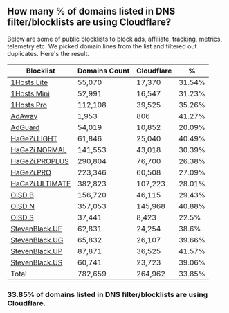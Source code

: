 ## How many % of domains listed in DNS filter/blocklists are using Cloudflare?


Below are some of public blocklists to block ads, affiliate, tracking, metrics, telemetry etc.
We picked domain lines from the list and filtered out duplicates.
Here's the result.


| Blocklist | Domains Count | Cloudflare | % |
| --- | --- | --- | --- |
| [1Hosts.Lite](https://raw.githubusercontent.com/badmojr/1Hosts/master/Lite/hosts.win) | 55,070 | 17,370 | 31.54% |
| [1Hosts.Mini](https://raw.githubusercontent.com/badmojr/1Hosts/master/mini/hosts.win) | 52,991 | 16,547 | 31.23% |
| [1Hosts.Pro](https://raw.githubusercontent.com/badmojr/1Hosts/master/Pro/hosts.win) | 112,108 | 39,525 | 35.26% |
| [AdAway](https://raw.githubusercontent.com/AdAway/adaway.github.io/master/hosts.txt) | 1,953 | 806 | 41.27% |
| [AdGuard](https://adguardteam.github.io/AdGuardSDNSFilter/Filters/filter.txt) | 54,019 | 10,852 | 20.09% |
| [HaGeZi.LIGHT](https://raw.githubusercontent.com/hagezi/dns-blocklists/main/hosts/light.txt) | 61,846 | 25,040 | 40.49% |
| [HaGeZi.NORMAL](https://raw.githubusercontent.com/hagezi/dns-blocklists/main/hosts/multi.txt) | 141,553 | 43,018 | 30.39% |
| [HaGeZi.PROPLUS](https://raw.githubusercontent.com/hagezi/dns-blocklists/main/hosts/pro.plus.txt) | 290,804 | 76,700 | 26.38% |
| [HaGeZi.PRO](https://raw.githubusercontent.com/hagezi/dns-blocklists/main/hosts/pro.txt) | 223,346 | 60,508 | 27.09% |
| [HaGeZi.ULTIMATE](https://raw.githubusercontent.com/hagezi/dns-blocklists/main/hosts/ultimate.txt) | 382,823 | 107,223 | 28.01% |
| [OISD.B](https://big.oisd.nl/dnsmasq) | 156,720 | 46,115 | 29.43% |
| [OISD.N](https://nsfw.oisd.nl/dnsmasq) | 357,053 | 145,968 | 40.88% |
| [OISD.S](https://small.oisd.nl/dnsmasq) | 37,441 | 8,423 | 22.5% |
| [StevenBlack.UF](https://raw.githubusercontent.com/StevenBlack/hosts/master/alternates/fakenews/hosts) | 62,831 | 24,254 | 38.6% |
| [StevenBlack.UG](https://raw.githubusercontent.com/StevenBlack/hosts/master/alternates/gambling/hosts) | 65,832 | 26,107 | 39.66% |
| [StevenBlack.UP](https://raw.githubusercontent.com/StevenBlack/hosts/master/alternates/porn/hosts) | 87,871 | 36,525 | 41.57% |
| [StevenBlack.US](https://raw.githubusercontent.com/StevenBlack/hosts/master/alternates/social/hosts) | 60,741 | 23,723 | 39.06% |
| Total | 782,659 | 264,962 | 33.85% |


### 33.85% of domains listed in DNS filter/blocklists are using Cloudflare.
